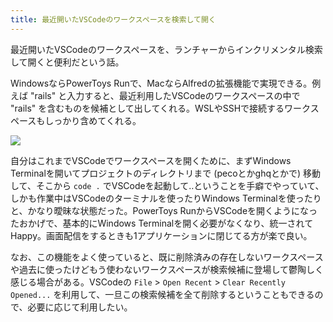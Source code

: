 ```yaml
---
title: 最近開いたVSCodeのワークスペースを検索して開く
---
```


最近開いたVSCodeのワークスペースを、ランチャーからインクリメンタル検索して開くと便利だという話。

WindowsならPowerToys Runで、MacならAlfredの拡張機能で実現できる。例えば "rails" と入力すると、最近利用したVSCodeのワークスペースの中で "rails" を含むものを候補として出してくれる。WSLやSSHで接続するワークスペースもしっかり含めてくれる。

![](https://i.imgur.com/x93x5vTh.png)

自分はこれまでVSCodeでワークスペースを開くために、まずWindows Terminalを開いてプロジェクトのディレクトリまで (pecoとかghqとかで) 移動して、そこから `code .` でVSCodeを起動して‥ということを手癖でやっていて、しかも作業中はVSCodeのターミナルを使ったりWindows Terminalを使ったりと、かなり曖昧な状態だった。PowerToys RunからVSCodeを開くようになったおかげで、基本的にWindows Terminalを開く必要がなくなり、統一されてHappy。画面配信をするときも1アプリケーションに閉じてる方が楽で良い。

なお、この機能をよく使っていると、既に削除済みの存在しないワークスペースや過去に使ったけどもう使わないワークスペースが検索候補に登場して鬱陶しく感じる場合がある。VSCodeの `File` > `Open Recent` > `Clear Recently Opened...` を利用して、一旦この検索候補を全て削除するということもできるので、必要に応じて利用したい。
